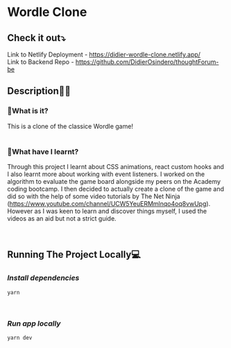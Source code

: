 # <b>Wordle Clone</b>

## <b>Check it out⤵️</b>

Link to Netlify Deployment - https://didier-wordle-clone.netlify.app/  
Link to Backend Repo - https://github.com/DidierOsindero/thoughtForum-be

## <b>Description✍🏾</b>

### <b>💭What is it?</b>

This is a clone of the classice Wordle game!
<br/><br/>

### <b>💭What have I learnt?</b>

Through this project I learnt about CSS animations, react custom hooks and I also learnt more about working with event listeners. I worked on the algorithm to evaluate the game board alongside my peers on the Academy coding bootcamp. I then decided to actually create a clone of the game and did so with the help of some video tutorials by The Net Ninja (https://www.youtube.com/channel/UCW5YeuERMmlnqo4oq8vwUpg). However as I was keen to learn and discover things myself, I used the videos as an aid but not a strict guide.

<br/>

## <b>Running The Project Locally💻</b>

### <b><i>Install dependencies</i></b>

```
yarn
```

<br/>

### <b><i>Run app locally</i></b>

```
yarn dev
```
